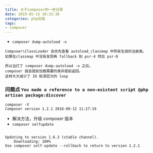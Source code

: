 ```yaml
---
title: 关于composer的一些记录
date: 2019-05-15 10:33:38
categories: php后端
tags:
- composer
---
```


- `composer dump-autoload -o`

```shell
Compsoer\ClassLoader 会优先查看 autoload_classmap 中所有生成的注册类。
如果在classmap 中没有发现再 fallback 到 psr-4 然后 psr-0

所以当打了 composer dump-autoload -o 之后，
composer 就会提前加载需要的类并提前返回。
这样大大减少了 IO 和深层次的 loop
```

### 问题点 `You made a reference to a non-existent script @php artisan package:discover`

```shell
composer -V
Composer version 1.2.1 2016-09-12 11:27:19
```

- 解决方法，升级 composer 版本
- `composer selfupdate`

```shell

Updating to version 1.6.3 (stable channel).
    Downloading: 100%
Use composer self-update --rollback to return to version 1.2.1
```